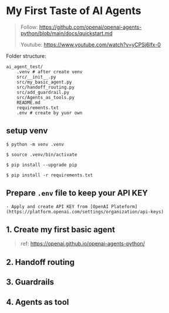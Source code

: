 # My First Taste of AI Agents

> Follow: https://github.com/openai/openai-agents-python/blob/main/docs/quickstart.md
>
> Youtube: https://www.youtube.com/watch?v=yCPSj6lfx-0
>

Folder structure:

```
ai_agent_test/
    .venv # after create venv
    src/__init__.py
    src/my_basic_agent.py
    src/handoff_routing.py
    src/add_guardrail.py
    src/Agents_as_tools.py
    README.md
    requirements.txt
    .env # create by yuor own

```

## setup venv

```
$ python -m venv .venv

$ source .venv/bin/activate

$ pip install --upgrade pip

$ pip install -r requirements.txt

```

## Prepare `.env` file to keep your API KEY

    - Apply and create API KEY from [OpenAI Plateform](https://platform.openai.com/settings/organization/api-keys)

## 1. Create my first basic agent

> ref: https://openai.github.io/openai-agents-python/

## 2. Handoff routing

## 3. Guardrails

## 4. Agents as tool